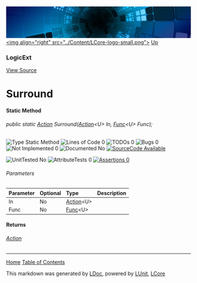 ![](../Content/LCore-banner-small.png "")
[&lt;img align=&quot;right&quot; src=&quot;../Content/LCore-logo-small.png&quot;&gt;](../../README.md)
[Up](LogicExt.md)

### LogicExt
[View Source](../Extensions/Methods/LogicExt.cs)

# Surround

#### Static Method

###### public static [Action](https://msdn.microsoft.com/en-us/library/system.action.aspx) Surround(<a href="https://msdn.microsoft.com/en-us/library/018hxwa8.aspx" alt="" target="_blank">Action</a>&lt;U&gt; In, <a href="https://msdn.microsoft.com/en-us/library/bb534960.aspx" alt="" target="_blank">Func</a>&lt;U&gt; Func);

![Type Static Method](http://b.repl.ca/v1/Type-Static%20Method-blue.png "") ![Lines of Code 0](http://b.repl.ca/v1/Lines%20of%20Code-0-blue.png "") ![TODOs 0](http://b.repl.ca/v1/TODOs-0-green.png "") ![Bugs 0](http://b.repl.ca/v1/Bugs-0-green.png "") ![Not Implemented 0](http://b.repl.ca/v1/Not%20Implemented-0-green.png "") ![Documented No](http://b.repl.ca/v1/Documented-No-red.png "") [![SourceCode Available](http://b.repl.ca/v1/SourceCode-Available-brightgreen.png "")](../Extensions/Methods/LogicExt.cs#L30)

![UnitTested No](http://b.repl.ca/v1/UnitTested-No-lightgrey.png "") ![AttributeTests 0](http://b.repl.ca/v1/AttributeTests-0-lightgrey.png "") [![Assertions 0](http://b.repl.ca/v1/Assertions-0-lightgrey.png "")](../Extensions/Methods/LogicExt.cs)

###### Parameters

Parameter | Optional | Type | Description
:---  | :---  | :---  | :--- 
In | No | <a href="https://msdn.microsoft.com/en-us/library/018hxwa8.aspx" alt="" target="_blank">Action</a>&lt;U&gt; | 
Func | No | <a href="https://msdn.microsoft.com/en-us/library/bb534960.aspx" alt="" target="_blank">Func</a>&lt;U&gt; | 


#### Returns

###### [Action](https://msdn.microsoft.com/en-us/library/system.action.aspx)



---

[Home](../../README.md) [Table of Contents](../../TableOfContents.md)

This markdown was generated by [LDoc](https://github.com/CodeSingularity/LDoc), powered by [LUnit](https://github.com/CodeSingularity/LUnit), [LCore](https://github.com/CodeSingularity/LCore)
